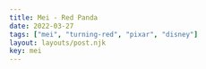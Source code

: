 ```yaml
---
title: Mei - Red Panda
date: 2022-03-27
tags: ["mei", "turning-red", "pixar", "disney"]
layout: layouts/post.njk
key: mei
---
```


